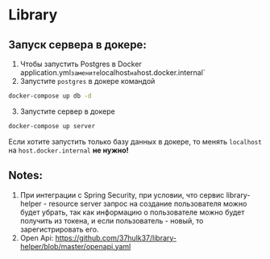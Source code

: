 # Library

## Запуск сервера в докере:

1. Чтобы запустить Postgres в Docker application.yml` замените `localhost` на `host.docker.internal`
2. Запустите `postgres` в докере командой
```bash
docker-compose up db -d
```
3. Запустите сервер в докере
```bash
docker-compose up server
```

Если хотите запустить только базу данных в докере, то менять `localhost` на `host.docker.internal` **не нужно!**

## Notes:
1. При интеграции с Spring Security, при условии, что сервис library-helper - resource server 
запрос на создание пользователя можно будет убрать, так как информацию о пользователе можно 
будет получить из токена, и если пользователь - новый, то зарегистрировать его.
2. Open Api: https://github.com/37hulk37/library-helper/blob/master/openapi.yaml